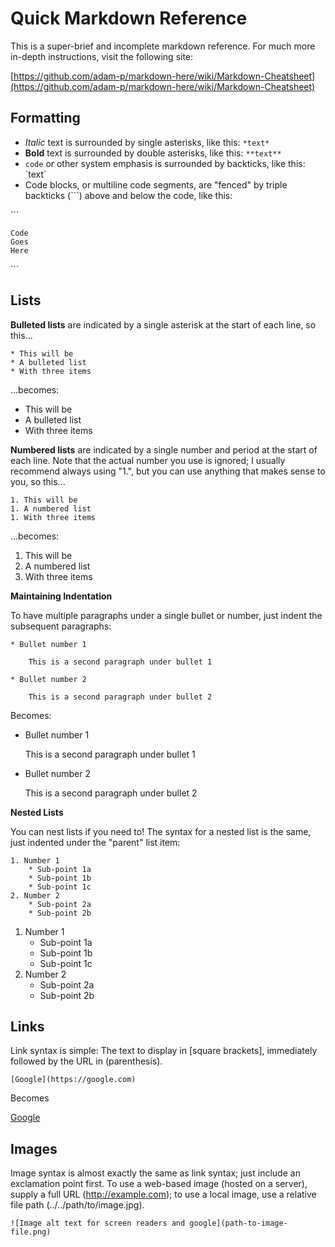 # Quick Markdown Reference

This is a super-brief and incomplete markdown reference. For much more in-depth instructions, visit the following site:

[https://github.com/adam-p/markdown-here/wiki/Markdown-Cheatsheet](https://github.com/adam-p/markdown-here/wiki/Markdown-Cheatsheet)

## Formatting

* *Italic* text is surrounded by single asterisks, like this: `*text*`
* **Bold** text is surrounded by double asterisks, like this: `**text**`
* `code` or other system emphasis is surrounded by backticks, like this: \`text\`
* Code blocks, or multiline code segments, are "fenced" by triple backticks (\`\`\`) above and below the code, like this:

\`\`\`
```
Code
Goes
Here
```
\`\`\`

## Lists

**Bulleted lists** are indicated by a single asterisk at the start of each line, so this...

```
* This will be
* A bulleted list
* With three items
```

...becomes:

* This will be
* A bulleted list
* With three items

**Numbered lists** are indicated by a single number and period at the start of each line. Note that the actual number you use is ignored; I usually recommend always using "1.", but you can use anything that makes sense to you, so this...

```
1. This will be
1. A numbered list
1. With three items
```

...becomes:

1. This will be
1. A numbered list
1. With three items

**Maintaining Indentation**

To have multiple paragraphs under a single bullet or number, just indent the subsequent paragraphs:

```
* Bullet number 1

    This is a second paragraph under bullet 1

* Bullet number 2

    This is a second paragraph under bullet 2
```
Becomes:

* Bullet number 1

    This is a second paragraph under bullet 1

* Bullet number 2

    This is a second paragraph under bullet 2


**Nested Lists**

You can nest lists if you need to! The syntax for a nested list is the same, just indented under the "parent" list item:

```
1. Number 1
    * Sub-point 1a
    * Sub-point 1b
    * Sub-point 1c
2. Number 2
    * Sub-point 2a
    * Sub-point 2b
```

1. Number 1
    * Sub-point 1a
    * Sub-point 1b
    * Sub-point 1c
2. Number 2
    * Sub-point 2a
    * Sub-point 2b


## Links

Link syntax is simple: The text to display in \[square brackets\], immediately followed by the URL in \(parenthesis\).

```
[Google](https://google.com)
```
Becomes

[Google](https://google.com)


## Images

Image syntax is almost exactly the same as link syntax; just include an exclamation point first. To use a web-based image (hosted on a server), supply a full URL (http://example.com); to use a local image, use a relative file path (../../path/to/image.jpg).

```
![Image alt text for screen readers and google](path-to-image-file.png)
```


